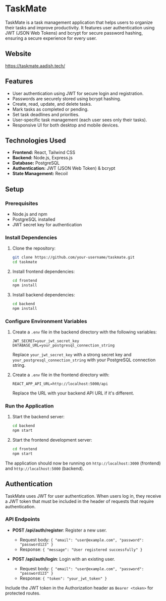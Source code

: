 # TaskMate

TaskMate is a task management application that helps users to organize their tasks and improve productivity. It features user authentication using JWT (JSON Web Tokens) and bcrypt for secure password hashing, ensuring a secure experience for every user.

## Website
https://taskmate.aadish.tech/

## Features

- User authentication using JWT for secure login and registration.
- Passwords are securely stored using bcrypt hashing.
- Create, read, update, and delete tasks.
- Mark tasks as completed or pending.
- Set task deadlines and priorities.
- User-specific task management (each user sees only their tasks).
- Responsive UI for both desktop and mobile devices.

## Technologies Used

- **Frontend:** React, Tailwind CSS
- **Backend:** Node.js, Express.js
- **Database:** PostgreSQL
- **Authentication:** JWT (JSON Web Token) & bcrypt
- **State Management:** Recoil

## Setup

### Prerequisites

- Node.js and npm
- PostgreSQL installed
- JWT secret key for authentication

### Install Dependencies

1. Clone the repository:

   ```bash
   git clone https://github.com/your-username/taskmate.git
   cd taskmate
   ```

2. Install frontend dependencies:

   ```bash
   cd frontend
   npm install
   ```

3. Install backend dependencies:

   ```bash
   cd backend
   npm install
   ```

### Configure Environment Variables

1. Create a `.env` file in the backend directory with the following variables:

   ```
   JWT_SECRET=your_jwt_secret_key
   DATABASE_URL=your_postgresql_connection_string
   ```

   Replace `your_jwt_secret_key` with a strong secret key and `your_postgresql_connection_string` with your PostgreSQL connection string.

2. Create a `.env` file in the frontend directory with:

   ```
   REACT_APP_API_URL=http://localhost:5000/api
   ```

   Replace the URL with your backend API URL if it's different.

### Run the Application

1. Start the backend server:

   ```bash
   cd backend
   npm start
   ```

2. Start the frontend development server:

   ```bash
   cd frontend
   npm start
   ```

The application should now be running on `http://localhost:3000` (frontend) and `http://localhost:5000` (backend).

## Authentication

TaskMate uses JWT for user authentication. When users log in, they receive a JWT token that must be included in the header of requests that require authentication.

### API Endpoints

- **POST /api/auth/register**: Register a new user.
  - Request body: `{ "email": "user@example.com", "password": "password123" }`
  - Response: `{ "message": "User registered successfully" }`

- **POST /api/auth/login**: Login with an existing user.
  - Request body: `{ "email": "user@example.com", "password": "password123" }`
  - Response: `{ "token": "your_jwt_token" }`

Include the JWT token in the Authorization header as `Bearer <token>` for protected routes.